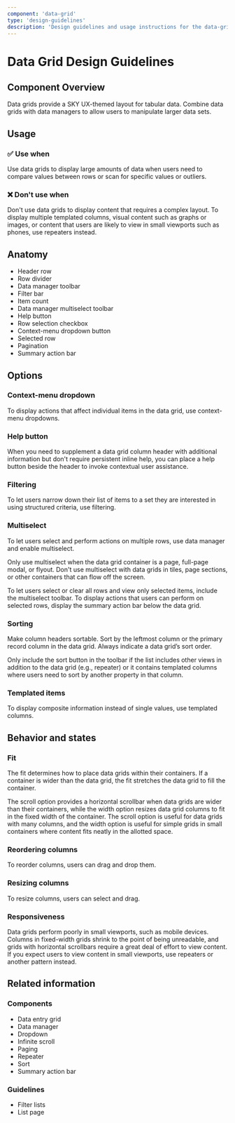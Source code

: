 ```yaml
---
component: 'data-grid'
type: 'design-guidelines'
description: 'Design guidelines and usage instructions for the data-grid component extracted from SKY UX documentation.'
---
```


# Data Grid Design Guidelines

## Component Overview
Data grids provide a SKY UX-themed layout for tabular data. Combine data grids with data managers to allow users to manipulate larger data sets.

## Usage

### ✅ Use when

Use data grids to display large amounts of data when users need to compare values between rows or scan for specific values or outliers.

### ❌ Don't use when

Don't use data grids to display content that requires a complex layout. To display multiple templated columns, visual content such as graphs or images, or content that users are likely to view in small viewports such as phones, use repeaters instead.

## Anatomy

- Header row
- Row divider
- Data manager toolbar
- Filter bar
- Item count
- Data manager multiselect toolbar
- Help button
- Row selection checkbox
- Context-menu dropdown button
- Selected row
- Pagination
- Summary action bar

## Options

### Context-menu dropdown

To display actions that affect individual items in the data grid, use context-menu dropdowns.

### Help button

When you need to supplement a data grid column header with additional information but don't require persistent inline help, you can place a help button beside the header to invoke contextual user assistance.

### Filtering

To let users narrow down their list of items to a set they are interested in using structured criteria, use filtering.

### Multiselect

To let users select and perform actions on multiple rows, use data manager and enable multiselect.

Only use multiselect when the data grid container is a page, full-page modal, or flyout. Don't use multiselect with data grids in tiles, page sections, or other containers that can flow off the screen.

To let users select or clear all rows and view only selected items, include the multiselect toolbar. To display actions that users can perform on selected rows, display the summary action bar below the data grid.

### Sorting

Make column headers sortable. Sort by the leftmost column or the primary record column in the data grid. Always indicate a data grid’s sort order.

Only include the sort button in the toolbar if the list includes other views in addition to the data grid (e.g., repeater) or it contains templated columns where users need to sort by another property in that column.

### Templated items

To display composite information instead of single values, use templated columns.

## Behavior and states

### Fit

The fit determines how to place data grids within their containers. If a container is wider than the data grid, the fit stretches the data grid to fill the container.

The scroll option provides a horizontal scrollbar when data grids are wider than their containers, while the width option resizes data grid columns to fit in the fixed width of the container. The scroll option is useful for data grids with many columns, and the width option is useful for simple grids in small containers where content fits neatly in the allotted space.

### Reordering columns

To reorder columns, users can drag and drop them.

### Resizing columns

To resize columns, users can select and drag.

### Responsiveness

Data grids perform poorly in small viewports, such as mobile devices. Columns in fixed-width grids shrink to the point of being unreadable, and grids with horizontal scrollbars require a great deal of effort to view content. If you expect users to view content in small viewports, use repeaters or another pattern instead.

## Related information

### Components

- Data entry grid
- Data manager
- Dropdown
- Infinite scroll
- Paging
- Repeater
- Sort
- Summary action bar

### Guidelines

- Filter lists
- List page